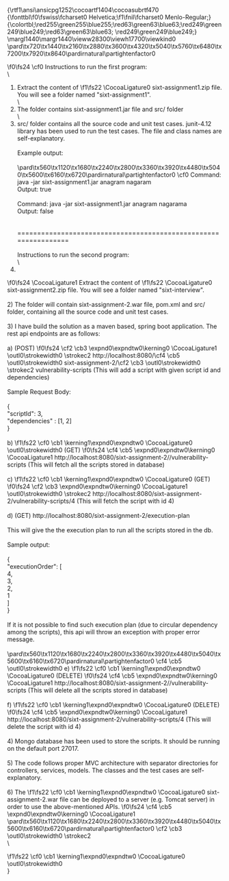 {\rtf1\ansi\ansicpg1252\cocoartf1404\cocoasubrtf470
{\fonttbl\f0\fswiss\fcharset0 Helvetica;\f1\fnil\fcharset0 Menlo-Regular;}
{\colortbl;\red255\green255\blue255;\red63\green63\blue63;\red249\green249\blue249;\red63\green63\blue63;
\red249\green249\blue249;}
\margl1440\margr1440\vieww28300\viewh17700\viewkind0
\pard\tx720\tx1440\tx2160\tx2880\tx3600\tx4320\tx5040\tx5760\tx6480\tx7200\tx7920\tx8640\pardirnatural\partightenfactor0

\f0\fs24 \cf0 Instructions to run the first program:\
\
1) Extract the content of 
\f1\fs22 \CocoaLigature0 sixt-assignment1.zip file. You will see a folder named "sixt-assignment1".\
\
2) The folder contains sixt-assignment1.jar file and src/ folder\
 \
3) src/ folder contains all the source code and unit test cases. junit-4.12 library has been used to run the test cases. The file and class names are self-explanatory.\
\
Example output:\
\
\pard\tx560\tx1120\tx1680\tx2240\tx2800\tx3360\tx3920\tx4480\tx5040\tx5600\tx6160\tx6720\pardirnatural\partightenfactor0
\cf0 Command: java -jar sixt-assignment1.jar anagram nagaram\
Output: true\
\
Command: java -jar sixt-assignment1.jar anagram nagarama\
Output: false\
\
\
================================================================\
\
Instructions to run the second program:\
\
1) 
\f0\fs24 \CocoaLigature1 Extract the content of 
\f1\fs22 \CocoaLigature0 sixt-assignment2.zip file. You will see a folder named "sixt-interview".\
\
2) The folder will contain sixt-assignment-2.war file, pom.xml and src/ folder, containing all the source code and unit test cases.\
\
3) I have build the solution as a maven based, spring boot application. The rest api endpoints are as follows:\
\
a) (POST) 
\f0\fs24 \cf2 \cb3 \expnd0\expndtw0\kerning0
\CocoaLigature1 \outl0\strokewidth0 \strokec2 http://localhost:8080/\cf4 \cb5 \outl0\strokewidth0 sixt-assignment-2/\cf2 \cb3 \outl0\strokewidth0 \strokec2 vulnerability-scripts    (This will add a script with given script id and dependencies)\
\
       Sample Request Body:\
\
     \{\
	"scriptId": 3,\
	"dependencies" : [1, 2]\
     \}	\
\
b) 
\f1\fs22 \cf0 \cb1 \kerning1\expnd0\expndtw0 \CocoaLigature0 \outl0\strokewidth0 (GET) 
\f0\fs24 \cf4 \cb5 \expnd0\expndtw0\kerning0
\CocoaLigature1 http://localhost:8080/sixt-assignment-2//vulnerability-scripts  (This will fetch all the scripts stored in database)\
\
c) 
\f1\fs22 \cf0 \cb1 \kerning1\expnd0\expndtw0 \CocoaLigature0 (GET) 
\f0\fs24 \cf2 \cb3 \expnd0\expndtw0\kerning0
\CocoaLigature1 \outl0\strokewidth0 \strokec2 http://localhost:8080/sixt-assignment-2/vulnerability-scripts/4 (This will fetch the script with id 4)\
\
d) (GET)  http://localhost:8080/sixt-assignment-2/execution-plan\
\
     This will give the the execution plan to run all the scripts stored in the db.\
\
     Sample output:\
\
     \{\
    	"executionOrder": [\
        		4,\
        		3,\
       		2,\
        		1\
   	 ]\
     \}\
\
   If it is not possible to find such execution plan (due to circular dependency among the scripts), this api will throw an exception with proper error message.\
\
\pard\tx560\tx1120\tx1680\tx2240\tx2800\tx3360\tx3920\tx4480\tx5040\tx5600\tx6160\tx6720\pardirnatural\partightenfactor0
\cf4 \cb5 \outl0\strokewidth0 e) 
\f1\fs22 \cf0 \cb1 \kerning1\expnd0\expndtw0 \CocoaLigature0 (DELETE) 
\f0\fs24 \cf4 \cb5 \expnd0\expndtw0\kerning0
\CocoaLigature1 http://localhost:8080/sixt-assignment-2//vulnerability-scripts  (This will delete all the scripts stored in database)\
\
f) 
\f1\fs22 \cf0 \cb1 \kerning1\expnd0\expndtw0 \CocoaLigature0 (DELETE) 
\f0\fs24 \cf4 \cb5 \expnd0\expndtw0\kerning0
\CocoaLigature1 http://localhost:8080/sixt-assignment-2/vulnerability-scripts/4 (This will delete the script with id 4)\
\
4) Mongo database has been used to store the scripts. It should be running on the default port 27017.\
\
5) The code follows proper MVC architecture with separator directories for controllers, services, models. The classes and the test cases are self-explanatory.\
\
6) The 
\f1\fs22 \cf0 \cb1 \kerning1\expnd0\expndtw0 \CocoaLigature0 sixt-assignment-2.war file can be deployed to a server (e.g. Tomcat server) in order to use the above-mentioned APIs.
\f0\fs24 \cf4 \cb5 \expnd0\expndtw0\kerning0
\CocoaLigature1 \
\pard\tx560\tx1120\tx1680\tx2240\tx2800\tx3360\tx3920\tx4480\tx5040\tx5600\tx6160\tx6720\pardirnatural\partightenfactor0
\cf2 \cb3 \outl0\strokewidth0 \strokec2 \
\

\f1\fs22 \cf0 \cb1 \kerning1\expnd0\expndtw0 \CocoaLigature0 \outl0\strokewidth0 \
}